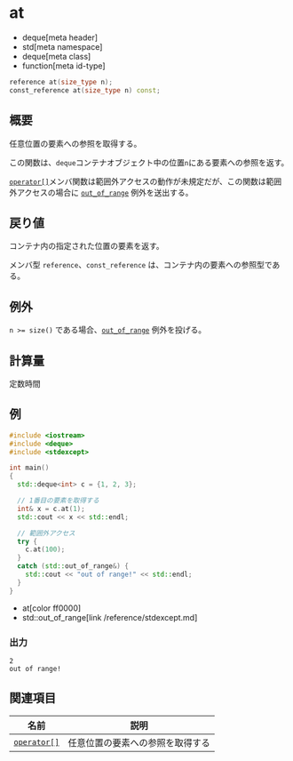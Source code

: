 # at
* deque[meta header]
* std[meta namespace]
* deque[meta class]
* function[meta id-type]

```cpp
reference at(size_type n);
const_reference at(size_type n) const;
```

## 概要
任意位置の要素への参照を取得する。

この関数は、`deque`コンテナオブジェクト中の位置`n`にある要素への参照を返す。

[`operator[]`](op_at.md)メンバ関数は範囲外アクセスの動作が未規定だが、この関数は範囲外アクセスの場合に [`out_of_range`](/reference/stdexcept.md) 例外を送出する。


## 戻り値
コンテナ内の指定された位置の要素を返す。

メンバ型 `reference`、`const_reference` は、コンテナ内の要素への参照型である。


## 例外
`n >= size()` である場合、[`out_of_range`](/reference/stdexcept.md) 例外を投げる。


## 計算量
定数時間


## 例
```cpp example
#include <iostream>
#include <deque>
#include <stdexcept>

int main()
{
  std::deque<int> c = {1, 2, 3};

  // 1番目の要素を取得する
  int& x = c.at(1);
  std::cout << x << std::endl;

  // 範囲外アクセス
  try {
    c.at(100);
  }
  catch (std::out_of_range&) {
    std::cout << "out of range!" << std::endl;
  }
}
```
* at[color ff0000]
* std::out_of_range[link /reference/stdexcept.md]

### 出力
```
2
out of range!
```

## 関連項目

| 名前 | 説明 |
|----------------------------|----------------------------------|
| [`operator[]`](op_at.md) | 任意位置の要素への参照を取得する |
